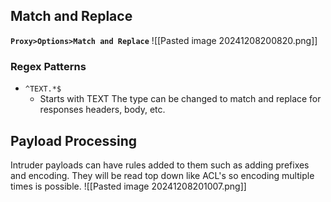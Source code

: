 ## Match and Replace
**`Proxy>Options>Match and Replace`**
![[Pasted image 20241208200820.png]]
### Regex Patterns
- `^TEXT.*$`
	- Starts with TEXT
The type can be changed to match and replace for responses headers, body, etc.
## Payload Processing
Intruder payloads can have rules added to them such as adding prefixes and encoding. They will be read top down like ACL's so encoding multiple times is possible.
![[Pasted image 20241208201007.png]]